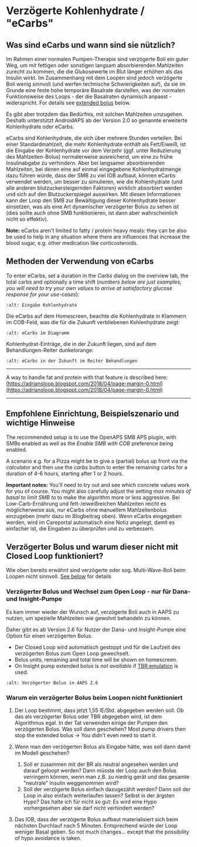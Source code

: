 # Verzögerte Kohlenhydrate / "eCarbs"

## Was sind eCarbs und wann sind sie nützlich?

Im Rahmen einer normalen Pumpen-Therapie sind verzögerte Boli ein guter Weg, um mit fettigen oder sonstigen langsam absorbierenden Mahlzeiten zurecht zu kommen, die die Glukosewerte im Blut länger erhöhen als das Insulin wirkt. Im Zusammenhang mit dem Loopen sind jedoch verzögerte Boli wenig sinnvoll (und werfen technische Schwierigkeiten auf), da sie im Grunde eine feste hohe temporäre Basalrate darstellen, was der normalen Funktionsweise des Loops - der die Basalraten dynamisch anpasst - widerspricht. For details see [extended bolus](../Usage/Extended-Carbs.md#why-extended-boluses-won-t-work-in-a-closed-loop-environment) below.

Es gibt aber trotzdem das Bedürfnis, mit solchen Mahlzeiten umzugehen. Deshalb unterstützt AndroidAPS ab der Version 2.0 so genannte erweiterte Kohlenhydrate oder eCarbs.

eCarbs sind Kohlenhydrate, die sich über mehrere Stunden verteilen. Bei einer Standardmahlzeit, die mehr Kohlenhydrate enthält als Fett/Eiweiß, ist die Eingabe der Kohlenhydrate vor dem Verzehr (ggf. unter Reduzierung des Mahlzeiten-Bolus) normalerweise ausreichend, um eine zu frühe Insulinabgabe zu verhindern.  Aber bei langsamer absorbierenden Mahlzeiten, bei denen eine auf einmal eingegebene Kohlenhydratmenge dazu führen würde, dass der SMB zu viel IOB aufbaut, können eCarbs verwendet werden, um besser zu simulieren, wie die Kohlenhydrate (und alle anderen blutzuckersteigernden Faktoren) wirklich absorbiert werden und sich auf den Blutzuckerspiegel auswirken. Mit diesen Informationen kann der Loop den SMB zur Bewältigung dieser Kohlenhydrate besser einsetzen, was als eine Art dynamischer verzögerter Bolus zu sehen ist (dies sollte auch ohne SMB funktionieren, ist dann aber wahrscheinlich nicht so effektiv).

**Note:** eCarbs aren't limited to fatty / protein heavy meals: they can be also be used to help in any situation where there are influences that increase the blood sugar, e.g. other medication like corticosteroids.

## Methoden der Verwendung von eCarbs

To enter eCarbs, set a duration in the *Carbs* dialog on the overview tab, the total carbs and optionally a time shift (*numbers below are just examples, you will need to try your own values to arrive at satisfactory glucose response for your use-cases*):

```{image} ../images/eCarbs_Dialog.png
:alt: Eingabe Kohlenhydrate
```

Die eCarbs auf dem Homescreen, beachte die Kohlenhydrate in Klammern im COB-Feld, was die für die Zukunft verbliebenen Kohlenhydrate zeigt:

```{image} ../images/eCarbs_Graph.png
:alt: eCarbs im Diagramm
```

Kohlenhydrat-Einträge, die in der Zukunft liegen, sind auf dem Behandlungen-Reiter dunkelorange:

```{image} ../images/eCarbs_Treatment.png
:alt: eCarbs in der Zukunft im Reiter Behandlungen
```

______________________________________________________________________

A way to handle fat and protein with that feature is described here: [https://adriansloop.blogspot.com/2018/04/page-margin-0.html](https://adriansloop.blogspot.com/2018/04/page-margin-0.html)

______________________________________________________________________

## Empfohlene Einrichtung, Beispielszenario und wichtige Hinweise

The recommended setup is to use the OpenAPS SMB APS plugin, with SMBs enabled as well as the *Enable SMB with COB* preference being enabled.

A scenario e.g. for a Pizza might be to give a (partial) bolus up front via the *calculator* and then use the *carbs* button to enter the remaining carbs for a duration of 4-6 hours, starting after 1 or 2 hours.

**Important notes:** You'll need to try out and see which concrete values work for you of course. You might also carefully adjust the setting *max minutes of basal to limit SMB to* to make the algorithm more or less aggressive. Bei Low-Carb-Ernährung und fett-/eiweißreichen Mahlzeiten reicht es möglicherweise aus, nur eCarbs ohne manuellem Mahlzeitenbolus einzugeben (mehr dazu im Blogbeitrag oben). Wenn eCarbs eingegeben werden, wird im Careportal automatisch eine Notiz angelegt, damit es einfacher ist, die Eingaben zu überprüfen und zu verbessern.

## Verzögerter Bolus und warum dieser nicht mit Closed Loop funktioniert?

Wie oben bereits erwähnt sind verzögerte oder sog. Multi-Wave-Boli beim Loopen nicht sinnvoll. [See below](../Usage/Extended-Carbs.md#why-extended-boluses-won-t-work-in-a-closed-loop-environment) for details

### Verzögerter Bolus und Wechsel zum Open Loop - nur für Dana- und Insight-Pumpe

Es kam immer wieder der Wunsch auf, verzögerte Boli auch in AAPS zu nutzen, um spezielle Mahlzeiten wie gewohnt behandeln zu können.

Daher gibt es ab Version 2.6 für Nutzer der Dana- und Insight-Pumpe eine Option für einen verzögerten Bolus.

- Der Closed Loop wird automatisch gestoppt und für die Laufzeit des verzögerten Bolus zum Open Loop gewechselt.
- Bolus units, remaining and total time will be shown on homescreen.
- On Insight pump extended bolus is *not available* if [TBR emulation](../Configuration/Accu-Chek-Insight-Pump.md#settings-in-aaps) is used.

```{image} ../images/ExtendedBolus2_6.png
:alt: Verzögerter Bolus in AAPS 2.6
```

### Warum ein verzögerter Bolus beim Loopen nicht funktioniert

1. Der Loop bestimmt, dass jetzt 1,55 IE/Std. abgegeben werden soll. Ob das als verzögerter Bolus oder TBR abgegeben wird, ist dem Algorithmus egal. In der Tat verwenden einige der Pumpen den verzögerten Bolus. Was soll dann geschehen? Most pump drivers then stop the extended bolus -> You didn't even need to start it.

2. Wenn man den verzögerten Bolus als Eingabe hätte, was soll dann damit im Modell geschehen?

   1. Soll er zusammen mit der BR als neutral angesehen werden und darauf geloopt werden? Dann müsste der Loop auch den Bolus verringern können, wenn man z.B. zu niedrig gerät und das gesamte "neutrale" Insulin weggenommen wird?
   2. Soll der verzögerte Bolus einfach dazugezählt werden? Dann soll der Loop in also einfach weiterlaufen lassen? Selbst in der ärgsten Hypo? Das halte ich für nicht so gut: Es wird eine Hypo vorhergesehen aber sie darf nicht verhindert werden?

3. Das IOB, dass der verzögerte Bolus aufbaut materialisiert sich beim nächsten Durchlauf nach 5 Minuten. Entsprechend würde der Loop weniger Basal geben. So not much changes... except that the possibility of hypo avoidance is taken.
